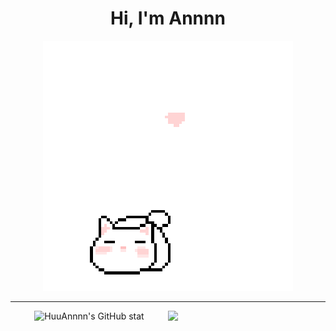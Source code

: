 <h1 align='center'>Hi, I'm Annnn</h1>

<p align="center">
 <img src="cat_intro.gif" />
</p>

___

<div align='center' style='display: block; width: 50%; float: left'>
 <img style='width: 50%' alt="HuuAnnnn's GitHub stat" src='https://github-readme-stats.vercel.app/api?username=HuuAnnnn&show_icons=true&theme=react' /></div>
 <img style='display: block; width: 50%' src='https://github-readme-stats.vercel.app/api/top-langs/?username=anuraghazra&layout=compact)](https://github.com/anuraghazra/github-readme-stats' />
</div>
